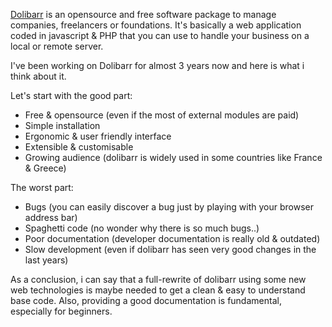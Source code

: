 <p>
    <a href="https://www.dolibarr.org/" target="_blank">Dolibarr</a> is an opensource and free software package to manage companies, freelancers or foundations. It's basically a web application coded in javascript & PHP that you can use to handle your business on a local or remote server.
</p>
<p class="mgt-10">
    I've been working on Dolibarr for almost 3 years now and here is what i think about it.
</p>
<p class="mgt-10">
    Let's start with the good part:
</p>
<ul class="disc-list mgt-10">
    <li><span class="bold-text">Free & opensource</span> (even if the most of external modules are paid)</li>
    <li class="bold-text">Simple installation</li>
    <li class="bold-text">Ergonomic & user friendly interface</li>
    <li class="bold-text">Extensible & customisable</li>
    <li><span class="bold-text">Growing audience</span> (dolibarr is widely used in some countries like France & Greece)</li>
</ul>
<p class="mgt-10">
    The worst part:
</p>
<ul class="disc-list mgt-10">
    <li><span class="bold-text">Bugs</span> (you can easily discover a bug just by playing with your browser address bar)</li>
    <li><span class="bold-text">Spaghetti code</span> (no wonder why there is so much bugs..)</li>
    <li><span class="bold-text">Poor documentation</span> (developer documentation is really old & outdated)</li>
    <li><span class="bold-text">Slow development</span> (even if dolibarr has seen very good changes in the last years)</li>
</ul>
<p class="mgt-10">
    As a conclusion, i can say that a full-rewrite of dolibarr using some new web technologies is maybe needed to get a clean & easy to understand base code. Also, providing a good documentation is fundamental, especially for beginners.
</p>